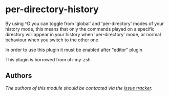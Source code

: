 per-directory-history
=====================

By using ^G you can toggle from 'global' and 'per-directory' modes of your history mode, this means that only the commands played on a specific directory will appear in your history when 'per-directory' mode, or normal behaviour when you switch to the other one

In order to use this plugin it must be enabled after "editor" plugin

This plugin is borrowed from oh-my-zsh


Authors
-------

*The authors of this module should be contacted via the [issue tracker][1].*

[1]: https://github.com/sorin-ionescu/prezto/issues

